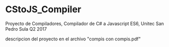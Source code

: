 # CStoJS_Compiler
Proyecto de Compiladores, Compilador de C# a Javascript ES6, Unitec San Pedro Sula Q2 2017

descripcion del proyecto en el archivo "compis con compis.pdf"
